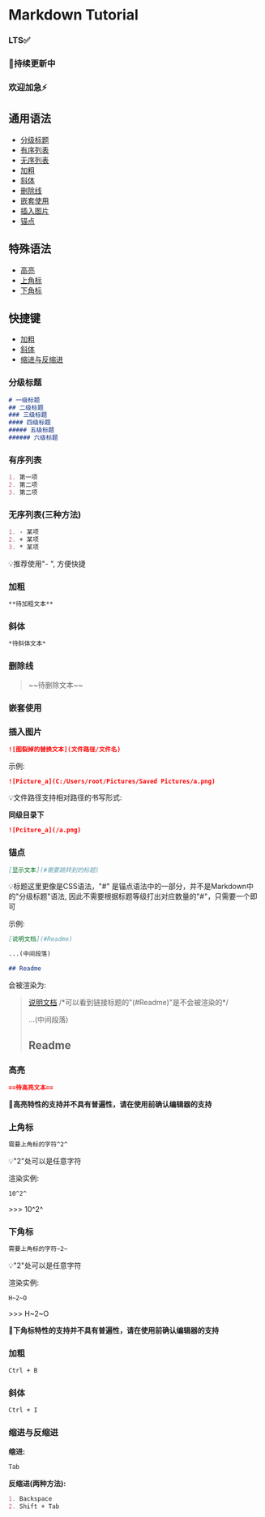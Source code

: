 # Markdown Tutorial

### LTS✅

### 🚧持续更新中

### 欢迎加急⚡

## 通用语法

- [分级标题](#分级标题)
- [有序列表](#有序列表)
- [无序列表](#无序列表)
- [加粗](#加粗)
- [斜体](#斜体)
- [删除线](#删除线)
- [嵌套使用](#嵌套使用)
- [插入图片](#插入图片)
- [锚点](#锚点)

## 特殊语法

- [高亮](#高亮)
- [上角标](#上角标)
- [下角标](#下角标)

## 快捷键

- [加粗](#加粗)
- [斜体](#斜体)
- [缩进与反缩进](#缩进与反缩进)



### 分级标题

``` markdown
# 一级标题
## 二级标题
### 三级标题
#### 四级标题
##### 五级标题
###### 六级标题
```




### 有序列表

```markdown
1. 第一项
2. 第二项
3. 第二项
```



### 无序列表(三种方法)

``` markdown
1. - 某项
2. + 某项
3. * 某项
```

💡推荐使用"- ", 方便快捷



### 加粗

``` markdown
**待加粗文本**
```



### 斜体

``` markdown
*待斜体文本*
```



### 删除线

> \~\~待删除文本\~\~ 



### 嵌套使用



### 插入图片

``` markdown
![图裂掉的替换文本](文件路径/文件名)
```

示例: 

```markdown
![Picture_a](C:/Users/root/Pictures/Saved Pictures/a.png)
```



💡文件路径支持相对路径的书写形式:

**同级目录下**

```markdown
![Pciture_a](/a.png)
```



### 锚点

``` markdown
[显示文本](#需要跳转到的标题)
```

💡标题这里更像是CSS语法，"#" 是锚点语法中的一部分，并不是Markdown中的"分级标题"语法, 因此不需要根据标题等级打出对应数量的"#"，只需要一个即可

示例: 

``` markdown
[说明文档](#Readme)

...(中间段落)

## Readme

```

会被渲染为: 

> [说明文档](#Readme)   /\*可以看到链接标题的"(#Readme)"是不会被渲染的*/
>
> 
>
> ...(中间段落)
>
> 
>
> ## Readme
>
> 



### 高亮

``` markdown
==待高亮文本==
```

**🚧高亮特性的支持并不具有普遍性，请在使用前确认编辑器的支持**



### 上角标

``` markdown
需要上角标的字符^2^
```

💡"2"处可以是任意字符

渲染实例:

``` markdown
10^2^
```

\>\>\> 10^2^



### 下角标

``` markdown
需要上角标的字符~2~
```

💡"2"处可以是任意字符

渲染实例:

``` markdown
H~2~O
```

\>\>\> H~2~O

**🚧下角标特性的支持并不具有普遍性，请在使用前确认编辑器的支持**



### 加粗

``` markdown
Ctrl + B
```



### 斜体

``` markdown
Ctrl + I
```



### 缩进与反缩进

**缩进:**

```markdown
Tab
```

**反缩进(两种方法):**

``` markdown
1. Backspace
2. Shift + Tab
```


